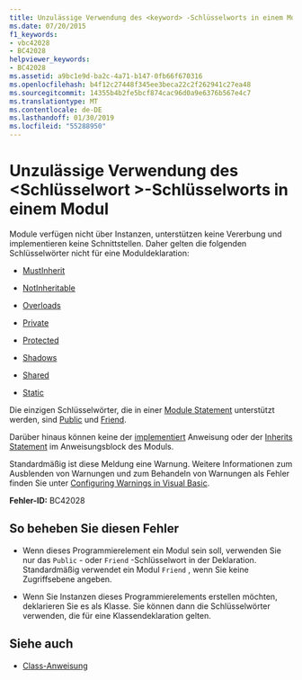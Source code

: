 ```yaml
---
title: Unzulässige Verwendung des <keyword> -Schlüsselworts in einem Modul
ms.date: 07/20/2015
f1_keywords:
- vbc42028
- BC42028
helpviewer_keywords:
- BC42028
ms.assetid: a9bc1e9d-ba2c-4a71-b147-0fb66f670316
ms.openlocfilehash: b4f12c27448f345ee3beca22c2f262941c27ea48
ms.sourcegitcommit: 14355b4b2fe5bcf874cac96d0a9e6376b567e4c7
ms.translationtype: MT
ms.contentlocale: de-DE
ms.lasthandoff: 01/30/2019
ms.locfileid: "55288950"
---
```

# <a name="inappropriate-use-of-keyword-keyword-in-a-module"></a>Unzulässige Verwendung des \<Schlüsselwort >-Schlüsselworts in einem Modul
Module verfügen nicht über Instanzen, unterstützen keine Vererbung und implementieren keine Schnittstellen. Daher gelten die folgenden Schlüsselwörter nicht für eine Moduldeklaration:  
  
-   [MustInherit](../../visual-basic/language-reference/modifiers/mustinherit.md)  
  
-   [NotInheritable](../../visual-basic/language-reference/modifiers/notinheritable.md)  
  
-   [Overloads](../../visual-basic/language-reference/modifiers/overloads.md)  
  
-   [Private](../../visual-basic/language-reference/modifiers/private.md)  
  
-   [Protected](../../visual-basic/language-reference/modifiers/protected.md)  
  
-   [Shadows](../../visual-basic/language-reference/modifiers/shadows.md)  
  
-   [Shared](../../visual-basic/language-reference/modifiers/shared.md)  
  
-   [Static](../../visual-basic/language-reference/modifiers/static.md)  
  
 Die einzigen Schlüsselwörter, die in einer [Module Statement](../../visual-basic/language-reference/statements/module-statement.md) unterstützt werden, sind [Public](../../visual-basic/language-reference/modifiers/public.md) und [Friend](../../visual-basic/language-reference/modifiers/friend.md).  
  
 Darüber hinaus können keine der [implementiert](../../visual-basic/language-reference/statements/implements-clause.md) Anweisung oder der [Inherits Statement](../../visual-basic/language-reference/statements/inherits-statement.md) im Anweisungsblock des Moduls.  
  
 Standardmäßig ist diese Meldung eine Warnung. Weitere Informationen zum Ausblenden von Warnungen und zum Behandeln von Warnungen als Fehler finden Sie unter [Configuring Warnings in Visual Basic](/visualstudio/ide/configuring-warnings-in-visual-basic).  
  
 **Fehler-ID:** BC42028  
  
## <a name="to-correct-this-error"></a>So beheben Sie diesen Fehler  
  
-   Wenn dieses Programmierelement ein Modul sein soll, verwenden Sie nur das `Public` - oder `Friend` -Schlüsselwort in der Deklaration. Standardmäßig verwendet ein Modul `Friend` , wenn Sie keine Zugriffsebene angeben.  
  
-   Wenn Sie Instanzen dieses Programmierelements erstellen möchten, deklarieren Sie es als Klasse. Sie können dann die Schlüsselwörter verwenden, die für eine Klassendeklaration gelten.  
  
## <a name="see-also"></a>Siehe auch
- [Class-Anweisung](../../visual-basic/language-reference/statements/class-statement.md)
